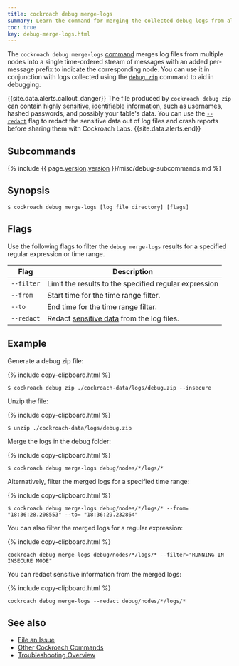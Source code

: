 ```yaml
---
title: cockroach debug merge-logs
summary: Learn the command for merging the collected debug logs from all nodes in your cluster.
toc: true
key: debug-merge-logs.html
---
```


The `cockroach debug merge-logs` [command](cockroach-commands.html) merges log files from multiple nodes into a single time-ordered stream of messages with an added per-message prefix to indicate the corresponding node. You can use it in conjunction with logs collected using the [`debug zip`](cockroach-debug-zip.html) command to aid in debugging.

{{site.data.alerts.callout_danger}}
The file produced by `cockroach debug zip` can contain highly [sensitive, identifiable information](debug-and-error-logs.html#redacted-logs), such as usernames, hashed passwords, and possibly your table's data. You can use the [`--redact`](#example) flag to redact the sensitive data out of log files and crash reports before sharing them with Cockroach Labs.
{{site.data.alerts.end}}

## Subcommands

{% include {{ page.[version](cluster-settings.html#setting-version).[version](cluster-settings.html#setting-version) }}/misc/debug-subcommands.md %}

## Synopsis

~~~ shell
$ cockroach debug merge-logs [log file directory] [flags]
~~~

## Flags

Use the following flags to filter the `debug merge-logs` results for a specified regular expression or time range.

Flag | Description
-----|-----------
`--filter` | Limit the results to the specified regular expression
`--from` | Start time for the time range filter.
`--to` | End time for the time range filter.
`--redact` | Redact [sensitive data](debug-and-error-logs.html#redacted-logs) from the log files.

## Example

Generate a debug zip file:

{% include copy-clipboard.html %}
~~~ shell
$ cockroach debug zip ./cockroach-data/logs/debug.zip --insecure
~~~

Unzip the file:

{% include copy-clipboard.html %}
~~~ shell
$ unzip ./cockroach-data/logs/debug.zip
~~~

Merge the logs in the debug folder:

{% include copy-clipboard.html %}
~~~ shell
$ cockroach debug merge-logs debug/nodes/*/logs/*
~~~

Alternatively, filter the merged logs for a specified time range:

{% include copy-clipboard.html %}
~~~ shell
$ cockroach debug merge-logs debug/nodes/*/logs/* --from= "18:36:28.208553" --to= "18:36:29.232864"
~~~

You can also filter the merged logs for a regular expression:

{% include copy-clipboard.html %}
~~~ shell
cockroach debug merge-logs debug/nodes/*/logs/* --filter="RUNNING IN INSECURE MODE"
~~~

You can redact sensitive information from the merged logs:

{% include copy-clipboard.html %}
~~~ shell
cockroach debug merge-logs --redact debug/nodes/*/logs/*
~~~

## See also

- [File an Issue](file-an-issue.html)
- [Other Cockroach Commands](cockroach-commands.html)
- [Troubleshooting Overview](troubleshooting-overview.html)
